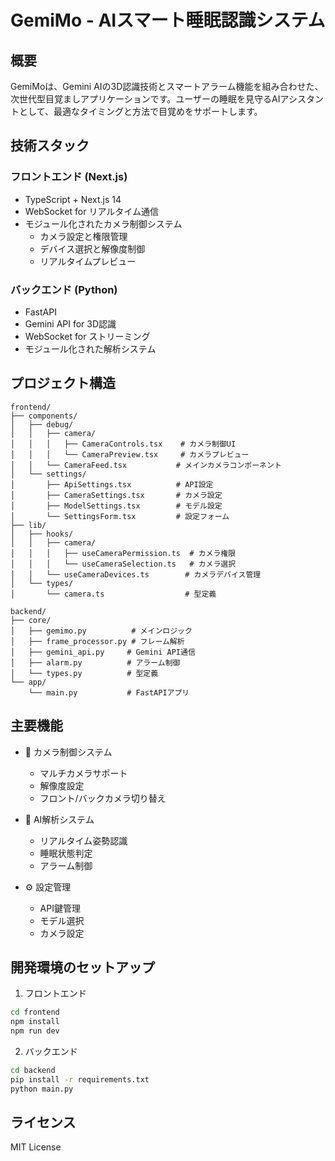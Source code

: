 # GemiMo - AIスマート睡眠認識システム

## 概要
GemiMoは、Gemini AIの3D認識技術とスマートアラーム機能を組み合わせた、次世代型目覚ましアプリケーションです。ユーザーの睡眠を見守るAIアシスタントとして、最適なタイミングと方法で目覚めをサポートします。

## 技術スタック

### フロントエンド (Next.js)
- TypeScript + Next.js 14
- WebSocket for リアルタイム通信
- モジュール化されたカメラ制御システム
  - カメラ設定と権限管理
  - デバイス選択と解像度制御
  - リアルタイムプレビュー

### バックエンド (Python)
- FastAPI
- Gemini API for 3D認識
- WebSocket for ストリーミング
- モジュール化された解析システム

## プロジェクト構造

```
frontend/
├── components/
│   ├── debug/
│   │   ├── camera/
│   │   │   ├── CameraControls.tsx    # カメラ制御UI
│   │   │   └── CameraPreview.tsx     # カメラプレビュー
│   │   └── CameraFeed.tsx           # メインカメラコンポーネント
│   └── settings/
│       ├── ApiSettings.tsx          # API設定
│       ├── CameraSettings.tsx       # カメラ設定
│       ├── ModelSettings.tsx        # モデル設定
│       └── SettingsForm.tsx         # 設定フォーム
├── lib/
│   ├── hooks/
│   │   ├── camera/
│   │   │   ├── useCameraPermission.ts  # カメラ権限
│   │   │   └── useCameraSelection.ts   # カメラ選択
│   │   └── useCameraDevices.ts        # カメラデバイス管理
│   └── types/
│       └── camera.ts                  # 型定義

backend/
├── core/
│   ├── gemimo.py          # メインロジック
│   ├── frame_processor.py # フレーム解析
│   ├── gemini_api.py     # Gemini API通信
│   ├── alarm.py          # アラーム制御
│   └── types.py          # 型定義
└── app/
    └── main.py           # FastAPIアプリ

```

## 主要機能

- 🎥 カメラ制御システム
  - マルチカメラサポート
  - 解像度設定
  - フロント/バックカメラ切り替え

- 🤖 AI解析システム
  - リアルタイム姿勢認識
  - 睡眠状態判定
  - アラーム制御

- ⚙️ 設定管理
  - API鍵管理
  - モデル選択
  - カメラ設定

## 開発環境のセットアップ

1. フロントエンド
```bash
cd frontend
npm install
npm run dev
```

2. バックエンド
```bash
cd backend
pip install -r requirements.txt
python main.py
```

## ライセンス
MIT License
